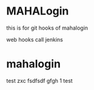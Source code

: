 # MAHALogin
this is for git hooks  of mahalogin

web hooks call jenkins











# mahalogin


test
zxc
fsdfsdf
gfgh
1
test
